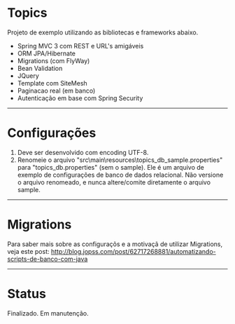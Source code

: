 Topics
======
Projeto de exemplo utilizando as bibliotecas e frameworks abaixo.

+ Spring MVC 3 com REST e URL's amigáveis
+ ORM JPA/Hibernate
+ Migrations (com FlyWay)
+ Bean Validation
+ JQuery
+ Template com SiteMesh
+ Paginacao real (em banco)
+ Autenticação em base com Spring Security

---------------------------------------------------------------------------
Configurações
=============

1. Deve ser desenvolvido com encoding UTF-8.
2. Renomeie o arquivo "src\main\resources\topics_db_sample.properties" para "topics_db.properties" (sem o sample). Ele é um arquivo de exemplo de configurações de banco de dados relacional. Não versione o arquivo renomeado, e nunca altere/comite diretamente o arquivo sample.
	
---------------------------------------------------------------------------
Migrations
==========

Para saber mais sobre as configuraçõs e a motivaçã de utilizar Migrations, veja este post: http://blog.jopss.com/post/62717268881/automatizando-scripts-de-banco-com-java

---------------------------------------------------------------------------
Status
======

Finalizado. Em manutenção.
